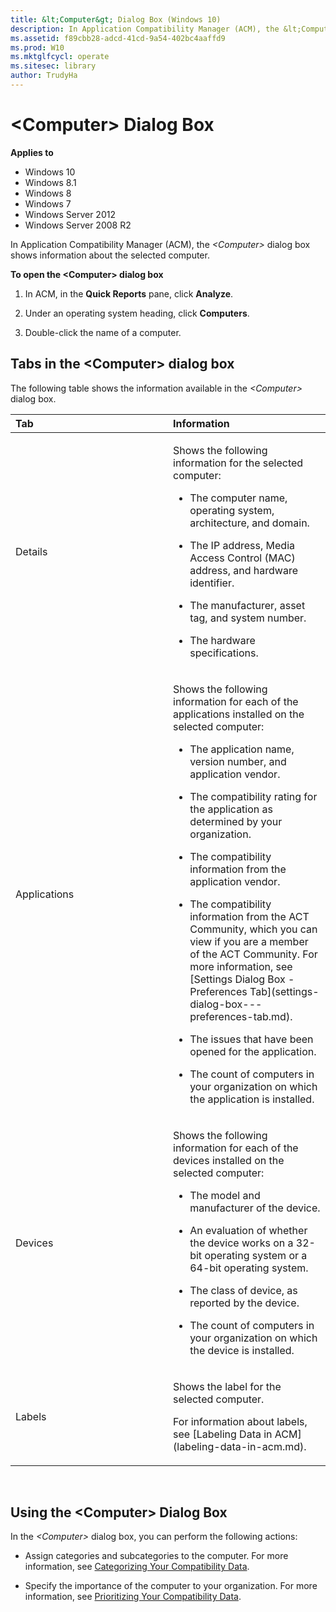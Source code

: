 ```yaml
---
title: &lt;Computer&gt; Dialog Box (Windows 10)
description: In Application Compatibility Manager (ACM), the &lt;Computer&gt; dialog box shows information about the selected computer.
ms.assetid: f89cbb28-adcd-41cd-9a54-402bc4aaffd9
ms.prod: W10
ms.mktglfcycl: operate
ms.sitesec: library
author: TrudyHa
---
```


# &lt;Computer&gt; Dialog Box


**Applies to**

-   Windows 10
-   Windows 8.1
-   Windows 8
-   Windows 7
-   Windows Server 2012
-   Windows Server 2008 R2

In Application Compatibility Manager (ACM), the *&lt;Computer&gt;* dialog box shows information about the selected computer.

**To open the &lt;Computer&gt; dialog box**

1.  In ACM, in the **Quick Reports** pane, click **Analyze**.

2.  Under an operating system heading, click **Computers**.

3.  Double-click the name of a computer.

## <a href="" id="tabs-in-the--computer--dialog-box"></a>Tabs in the &lt;Computer&gt; dialog box


The following table shows the information available in the *&lt;Computer&gt;* dialog box.

<table>
<colgroup>
<col width="50%" />
<col width="50%" />
</colgroup>
<thead>
<tr class="header">
<th align="left">Tab</th>
<th align="left">Information</th>
</tr>
</thead>
<tbody>
<tr class="odd">
<td align="left"><p>Details</p></td>
<td align="left"><p>Shows the following information for the selected computer:</p>
<ul>
<li><p>The computer name, operating system, architecture, and domain.</p></li>
<li><p>The IP address, Media Access Control (MAC) address, and hardware identifier.</p></li>
<li><p>The manufacturer, asset tag, and system number.</p></li>
<li><p>The hardware specifications.</p></li>
</ul></td>
</tr>
<tr class="even">
<td align="left"><p>Applications</p></td>
<td align="left"><p>Shows the following information for each of the applications installed on the selected computer:</p>
<ul>
<li><p>The application name, version number, and application vendor.</p></li>
<li><p>The compatibility rating for the application as determined by your organization.</p></li>
<li><p>The compatibility information from the application vendor.</p></li>
<li><p>The compatibility information from the ACT Community, which you can view if you are a member of the ACT Community. For more information, see [Settings Dialog Box - Preferences Tab](settings-dialog-box---preferences-tab.md).</p></li>
<li><p>The issues that have been opened for the application.</p></li>
<li><p>The count of computers in your organization on which the application is installed.</p></li>
</ul></td>
</tr>
<tr class="odd">
<td align="left"><p>Devices</p></td>
<td align="left"><p>Shows the following information for each of the devices installed on the selected computer:</p>
<ul>
<li><p>The model and manufacturer of the device.</p></li>
<li><p>An evaluation of whether the device works on a 32-bit operating system or a 64-bit operating system.</p></li>
<li><p>The class of device, as reported by the device.</p></li>
<li><p>The count of computers in your organization on which the device is installed.</p></li>
</ul></td>
</tr>
<tr class="even">
<td align="left"><p>Labels</p></td>
<td align="left"><p>Shows the label for the selected computer.</p>
<p>For information about labels, see [Labeling Data in ACM](labeling-data-in-acm.md).</p></td>
</tr>
</tbody>
</table>

 

## <a href="" id="using-the--computer--dialog-box"></a>Using the &lt;Computer&gt; Dialog Box


In the *&lt;Computer&gt;* dialog box, you can perform the following actions:

-   Assign categories and subcategories to the computer. For more information, see [Categorizing Your Compatibility Data](categorizing-your-compatibility-data.md).

-   Specify the importance of the computer to your organization. For more information, see [Prioritizing Your Compatibility Data](prioritizing-your-compatibility-data.md).

 

 





